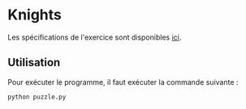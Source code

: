 # Knights

Les spécifications de l'exercice sont disponibles [ici](https://cs50.harvard.edu/ai/2023/projects/1/knights/).

## Utilisation

Pour exécuter le programme, il faut exécuter la commande suivante :

```bash
python puzzle.py
```
